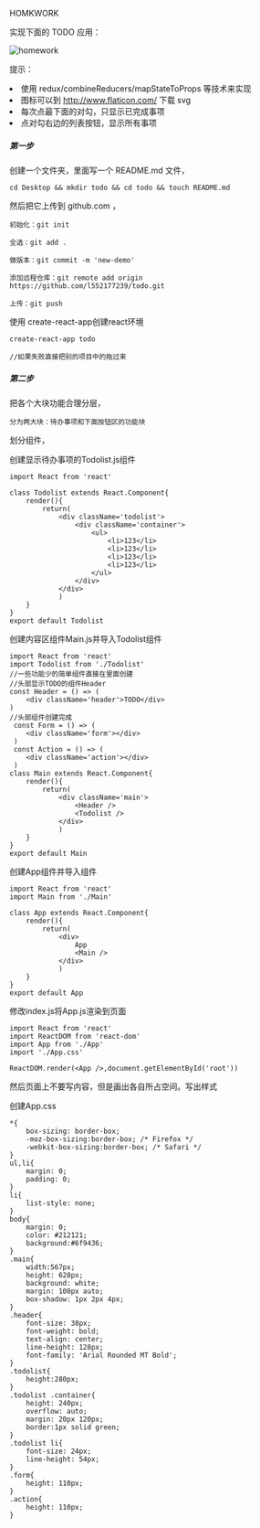 HOMKWORK  

实现下面的 TODO 应用：

<img src='http://digicity-1253322599.costj.myqcloud.com/todo.png' alt="homework">

提示：
	<li>使用 redux/combineReducers/mapStateToProps 等技术来实现</li>
	<li>图标可以到 http://www.flaticon.com/ 下载 svg</li>
	<li>每次点最下面的对勾，只显示已完成事项</li>
	<li>点对勾右边的列表按钮，显示所有事项</li>

##### 第一步 #####

创建一个文件夹，里面写一个 README.md 文件，

```
cd Desktop && mkdir todo && cd todo && touch README.md
```

然后把它上传到 github.com ，

	初始化：git init  

	全选：git add .

	做版本：git commit -m 'new-demo'

	添加远程仓库：git remote add origin https://github.com/l552177239/todo.git

	上传：git push

使用 create-react-app创建react环境
	
	create-react-app todo

	//如果失败直接把别的项目中的拖过来

##### 第二步 #####

把各个大块功能合理分层，

	分为两大块：待办事项和下面按钮区的功能块

划分组件，

创建显示待办事项的Todolist.js组件
```
import React from 'react'

class Todolist extends React.Component{
	render(){
		return(
			<div className='todolist'>
				<div className='container'>
					<ul>
						<li>123</li>
						<li>123</li>
						<li>123</li>
						<li>123</li>
					</ul>
				</div>
			</div>
			)
	}
}
export default Todolist
```

创建内容区组件Main.js并导入Todolist组件
```
import React from 'react'
import Todolist from './Todolist'
//一些功能少的简单组件直接在里面创建
//头部显示TODO的组件Header
const Header = () => (
	<div className='header'>TODO</div>
)
//头部组件创建完成
 const Form = () => (
 	<div className='form'></div>
 )
 const Action = () => (
 	<div className='action'></div>
 )
class Main extends React.Component{
	render(){
		return(
			<div className='main'>
				<Header />
				<Todolist />
			</div>
			)
	}
}
export default Main
```

创建App组件并导入组件
```
import React from 'react'
import Main from './Main'

class App extends React.Component{
	render(){
		return(
			<div>
				App
				<Main />
			</div>
			)
	}
}
export default App
```
修改index.js将App.js渲染到页面
```
import React from 'react'
import ReactDOM from 'react-dom'
import App from './App'
import './App.css'

ReactDOM.render(<App />,document.getElementById('root'))
```
然后页面上不要写内容，但是画出各自所占空间。写出样式

创建App.css
```
*{
	box-sizing: border-box;
	-moz-box-sizing:border-box; /* Firefox */
	-webkit-box-sizing:border-box; /* Safari */
}
ul,li{
	margin: 0;
	padding: 0;
}
li{
	list-style: none;
}
body{
	margin: 0;
	color: #212121;	
	background:#6f9436;
}
.main{
	width:567px;
	height: 628px;
	background: white;
	margin: 100px auto;
	box-shadow: 1px 2px 4px;
}
.header{
	font-size: 38px;
	font-weight: bold;
	text-align: center;
	line-height: 128px;
	font-family: 'Arial Rounded MT Bold';
}
.todolist{
	height:280px;
}
.todolist .container{
	height: 240px;
	overflow: auto;
	margin: 20px 120px;
	border:1px solid green;
}
.todolist li{
	font-size: 24px;
	line-height: 54px;	
}
.form{
	height: 110px;
}
.action{
	height: 110px;
}
```